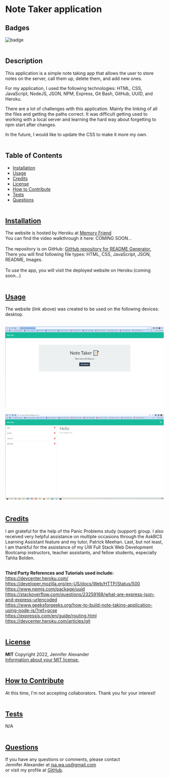 # Note Taker application


  ## Badges
  ![badge](https://img.shields.io/badge/license-MIT-blue)
  <br><br>
  

  ## Description
  This application is a simple note taking app that allows the user to store notes on the server, call them up, delete them, and add new ones. 
  <br>

  For my application, I used the following technologies: HTML, CSS, JavaScript, NodeJS, JSON, NPM, Express, Git Bash, GitHub, UUID, and Heroku.
  <br>

  There are a lot of challenges with this application. Mainly the linking of all the files and getting the paths correct. It was difficult getting used to working with a local server and learning the hard way about forgetting to npm start after changes. 
  <br>
  
  In the future, I would like to update the CSS to make it more my own.
  <br><br>

## Table of Contents
  - [Installation](#installation)
  - [Usage](#usage)
  - [Credits](#credits)
  - [License](#license)
  - [How to Contribute](#how-to-contribute)
  - [Tests](#tests)
  - [Questions](#questions)
  <br><br>

  ## [Installation](#table-of-contents)
  The website is hosted by Heroku at [Memory Friend](https://memory-friend.herokuapp.com/)<br>
  You can find the video walkthrough it here: COMING SOON...
  <br><br>
  The repository is on GitHub: [GitHub repository for README Generator.](https://github.com/jsalexan/note-taker) <br>
  There you will find following file types: 
   HTML, CSS, JavaScript, JSON, README, Images.
  <br><br>
  To use the app, you will visit the deployed website on Heroku (coming soon...)  <br><br>

## [Usage](#table-of-contents)
  The website (link above) was created to be used on the following devices:<br> 
   desktop.<br><br>
 
  ![Screen captures.](./Assets/Screenshot2.png)
  <br><br>
  ![Screen captures.](./Assets/Screenshot%201.png)
  <br><br>
  ## [Credits](#table-of-contents) 
  I am grateful for the help of the Panic Problems study (support) group. I also received very helpful assistance on multiple occasions through the AskBCS Learning Assistant feature and my tutor, Patrick Meehan. Last, but not least, I am thankful for the assistance of my UW Full Stack Web Development Bootcamp instructors, teacher assistants, and fellow students, especially Tahlia Bolden.
  <br><br>

  **Third Party References and Tutorials used include:** 
  <br>
 https://devcenter.heroku.com/<br>
 https://developer.mozilla.org/en-US/docs/Web/HTTP/Status/500<br>
 https://www.npmjs.com/package/uuid<br>
 https://stackoverflow.com/questions/23259168/what-are-express-json-and-express-urlencoded<br>
 https://www.geeksforgeeks.org/how-to-build-note-taking-application-using-node-js/?ref=gcse<br>
 https://expressjs.com/en/guide/routing.html<br>
 https://devcenter.heroku.com/articles/git<br>
  <br>

  ## [License](#table-of-contents)
  **MIT** Copyright 2022, Jennifer Alexander<br>
  [Information about your MIT license.](https://opensource.org/licenses/MIT)
  <br><br>
  

  ## [How to Contribute](#table-of-contents)
  At this time, I'm not accepting collaborators. Thank you for your interest!
  <br><br>

  ## [Tests](#table-of-contents)
  N/A
  <br><br>

  ## [Questions](#table-of-contents)
  If you have any questions or comments, please contact <br>Jennifer Alexander at jsa.wa.us@gmail.com <br>or visit my profile at [GitHub](https://github.com/jsalexan/).

  